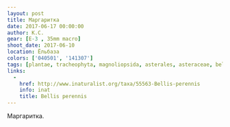 ```yaml
---
layout: post
title: Маргаритка
date: 2017-06-17 00:00:00
author: К.С.
gear: [E-3 , 35mm macro]
shoot_date: 2017-06-10
location: Ёльбаза
colors: ['040501', '141307']
tags: [plantae, tracheophyta, magnoliopsida, asterales, asteraceae, bellis, bellis perennis]
links:
  -
    href: http://www.inaturalist.org/taxa/55563-Bellis-perennis
    info: inat
    title: Bellis perennis
---
```

Маргаритка.
